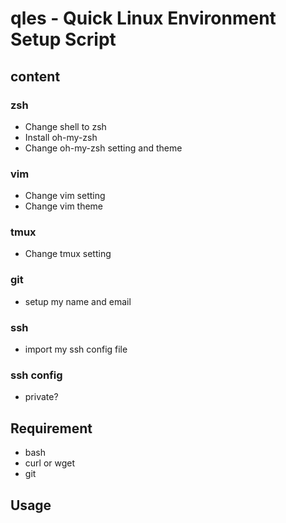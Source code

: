 # qles - Quick Linux Environment Setup Script

## content
### zsh
* Change shell to zsh
* Install oh-my-zsh
* Change oh-my-zsh setting and theme
### vim
* Change vim setting
* Change vim theme
### tmux
* Change tmux setting

### git
* setup my name and email

### ssh
* import my ssh config file

### ssh config
* private?

## Requirement
* bash
* curl or wget
* git

## Usage
